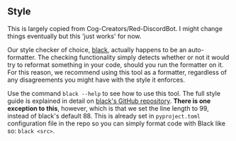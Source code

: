 ## Style
This is largely copied from Cog-Creators/Red-DiscordBot. I might change things eventually but this 'just works' for now.

Our style checker of choice, [black](https://github.com/ambv/black), actually happens to be an auto-formatter. The checking functionality simply detects whether or not it would try to reformat something in your code, should you run the formatter on it. For this reason, we recommend using this tool as a formatter, regardless of any disagreements you might have with the style it enforces.

Use the command `black --help` to see how to use this tool. The full style guide is explained in detail on [black's GitHub repository](https://github.com/ambv/black). **There is one exception to this**, however, which is that we set the line length to 99, instead of black's default 88. This is already set in `pyproject.toml` configuration file in the repo so you can simply format code with Black like so: `black <src>`.
